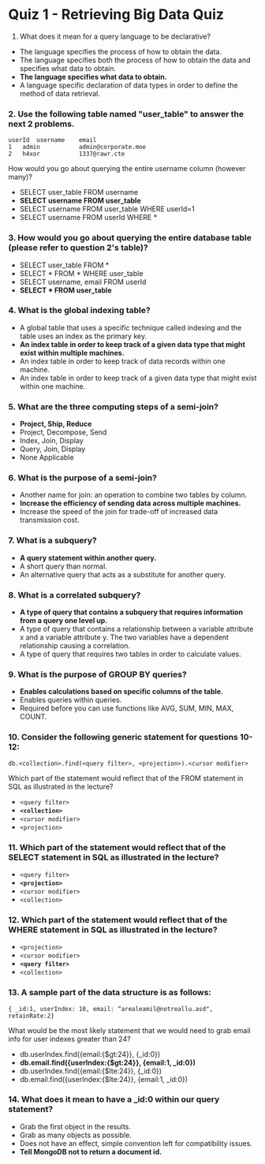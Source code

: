 # Quiz 1 - Retrieving Big Data Quiz

1. What does it mean for a query language to be declarative?

- The language specifies the process of how to obtain the data.
- The language specifies both the process of how to obtain the data and specifies what data to obtain.
- **The language specifies what data to obtain.**
- A language specific declaration of data types in order to define the method of data retrieval.

### 2. Use the following table named "user_table" to answer the next 2 problems.

```
userId	username	email
1	admin	        admin@corporate.moe
2	h4xor	        1337@rawr.cte
```

How would you go about querying the entire username column (however many)?

- SELECT user_table FROM username
- **SELECT username FROM user_table**
- SELECT username FROM user_table WHERE userId=1
- SELECT username FROM userId WHERE *

### 3. How would you go about querying the entire database table (please refer to question 2's table)?

- SELECT user_table FROM *
- SELECT * FROM * WHERE user_table
- SELECT username, email FROM userId
- **SELECT * FROM user_table**

### 4. What is the global indexing table?

- A global table that uses a specific technique called indexing and the table uses an index as the primary key.
- **An index table in order to keep track of a given data type that might exist within multiple machines.**
- An index table in order to keep track of data records within one machine.
- An index table in order to keep track of a given data type that might exist within one machine.

### 5. What are the three computing steps of a semi-join?

- **Project, Ship, Reduce**
- Project, Decompose, Send
- Index, Join, Display
- Query, Join, Display
- None Applicable

### 6. What is the purpose of a semi-join?

- Another name for join: an operation to combine two tables by column.
- **Increase the efficiency of sending data across multiple machines.**
- Increase the speed of the join for trade-off of increased data transmission cost.

### 7. What is a subquery?

- **A query statement within another query.**
- A short query than normal.
- An alternative query that acts as a substitute for another query.

### 8. What is a correlated subquery?

- **A type of query that contains a subquery that requires information from a query one level up.**
- A type of query that contains a relationship between a variable attribute x and a variable attribute y. The two variables have a dependent relationship causing a correlation.
- A type of query that requires two tables in order to calculate values.

### 9. What is the purpose of GROUP BY queries?

- **Enables calculations based on specific columns of the table.**
- Enables queries within queries.
- Required before you can use functions like AVG, SUM, MIN, MAX, COUNT.

### 10. Consider the following generic statement for questions 10-12:

```
db.<collection>.find(<query filter>, <projection>).<cursor modifier>
```

Which part of the statement would reflect that of the FROM statement in SQL as illustrated in the lecture?


- ```<query filter>```
- **```<collection>```**
- ```<cursor modifier>```
- ```<projection>```

### 11. Which part of the statement would reflect that of the SELECT statement in SQL as illustrated in the lecture?

- ```<query filter>```
- **```<projection>```**
- ```<cursor modifier>```
- ```<collection>```


### 12. Which part of the statement would reflect that of the WHERE statement in SQL as illustrated in the lecture?

- ```<projection>```
- ```<cursor modifier>```
- **```<query filter>```**
- ```<collection>```

### 13. A sample part of the data structure is as follows:

```
{ _id:1, userIndex: 10, email: “arealeamil@notreallu.asd", retainRate:2}
```

What would be the most likely statement that we would need to grab email info for user indexes greater than 24?

- db.userIndex.find({email:{$gt:24}}, {_id:0})
- **db.email.find({userIndex:{$gt:24}}, {email:1, _id:0})**
- db.userIndex.find({email:{$lte:24}}, {_id:0})
- db.email.find({userIndex:{$lte:24}}, {email:1, _id:0})

### 14. What does it mean to have a _id:0 within our query statement?

- Grab the first object in the results.
- Grab as many objects as possible.
- Does not have an effect, simple convention left for compatibility issues.
- **Tell MongoDB not to return a document id.**